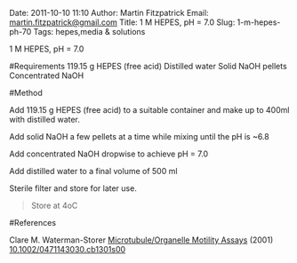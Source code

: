 Date: 2011-10-10 11:10
Author: Martin Fitzpatrick
Email: martin.fitzpatrick@gmail.com
Title: 1 M HEPES, pH = 7.0 
Slug: 1-m-hepes-ph-70
Tags: hepes,media &amp; solutions

1 M HEPES, pH = 7.0 





#Requirements
119.15 g HEPES (free acid)
Distilled water
Solid NaOH pellets
Concentrated NaOH

#Method

Add 119.15 g HEPES (free acid) to a suitable container and make up to 400ml with distilled water.



Add solid NaOH a few pellets at a time while mixing until the pH is ~6.8



Add concentrated NaOH dropwise to achieve pH = 7.0



Add distilled water to a final volume of 500 ml



Sterile filter and store for later use.


>Store at 4oC




#References


Clare M. Waterman-Storer [Microtubule/Organelle Motility Assays](http://dx.doi.org/10.1002/0471143030.cb1301s00)  (2001)
[10.1002/0471143030.cb1301s00](http://dx.doi.org/10.1002/0471143030.cb1301s00)





